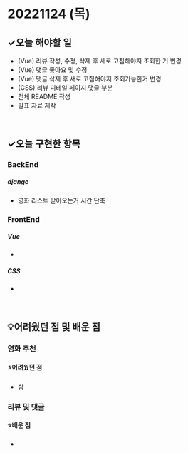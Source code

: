 # 20221124 (목)

## ✓오늘 해야할 일
- (Vue) 리뷰 작성, 수정, 삭제 후 새로 고침해야지 조회한 거 변경
- (Vue) 댓글 좋아요 및 수정
- (Vue) 댓글 삭제 후 새로 고침해야지 조회가능한거 변경
- (CSS) 리뷰 디테일 페이지 댓글 부분
- 전체 README 작성
- 발표 자료 제작


<br>

## ✓오늘 구현한 항목
### BackEnd
##### django
- 영화 리스트 받아오는거 시간 단축


### FrontEnd
##### Vue
- 


##### CSS
- 


<br>

## 💡어려웠던 점 및 배운 점

### 영화 추천

#### ⭐️어려웠던 점

- 함


### 리뷰 및 댓글

#### ⭐️배운 점

- 